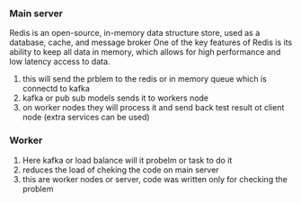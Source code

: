 ### Main server
Redis is an open-source, in-memory data structure store, 
used as a database, cache, and message broker One of the key 
features of Redis is its ability to keep all data in memory, 
which allows for high performance and low latency access to data.

1. this will send the prblem to the redis or in memory queue which is connectd to kafka
2. kafka or pub sub models sends it to workers node
3. on worker nodes they will process it and send back test result ot client node (extra services can be used)

### Worker
1. Here kafka or load balance will it probelm or task to do it
2. reduces the load of cheking the code on main server
3. this are worker nodes or server, code was written only for checking the problem